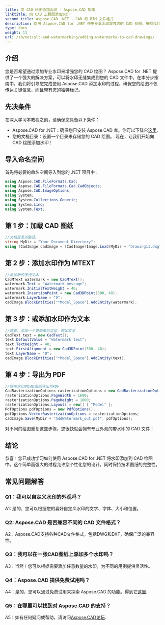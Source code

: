 ```yaml
---
title: 向 CAD 绘图添加水印 - Aspose.CAD 指南
linktitle: 向 CAD 工程图添加水印
second_title: Aspose.CAD .NET - CAD 和 BIM 文件格式
description: 使用 Aspose.CAD for .NET 使用专业水印增强您的 CAD 绘图。按照我们的分步指南进行个性化和引人入胜的设计。
type: docs
weight: 11
url: /zh/net/plt-and-watermarking/adding-watermarks-to-cad-drawings/
---
```

## 介绍

您是否希望通过添加专业水印来增强您的 CAD 绘图？ Aspose.CAD for .NET 提供了一个强大的解决方案，可以将水印无缝集成到您的 CAD 文件中。在本分步指南中，我们将引导您完成使用 Aspose.CAD 添加水印的过程，确保您的绘图不仅传达关键信息，而且带有您的独特标记。

## 先决条件

在深入学习本教程之前，请确保您具备以下条件：
-  Aspose.CAD for .NET：确保您已安装 Aspose.CAD 库。你可以下载它[这里](https://releases.aspose.com/cad/net/).
- 您的文档目录：设置一个目录来存储您的 CAD 绘图。
现在，让我们开始向 CAD 绘图添加水印！

## 导入命名空间

首先将必要的命名空间导入到您的 .NET 项目中：

```csharp
using Aspose.CAD.FileFormats.Cad;
using Aspose.CAD.FileFormats.Cad.CadObjects;
using Aspose.CAD.ImageOptions;
using System;
using System.Collections.Generic;
using System.Linq;
using System.Text;
```

## 第 1 步：加载 CAD 图纸

```csharp
//文档目录的路径。
string MyDir = "Your Document Directory";
using (CadImage cadImage = (CadImage)Image.Load(MyDir + "Drawing11.dwg")) {
```

## 第 2 步：添加水印作为 MTEXT

```csharp
//添加新的多行文本
CadMText watermark = new CadMText();
watermark.Text = "Watermark message";
watermark.InitialTextHeight = 40;
watermark.InsertionPoint = new Cad3DPoint(300, 40);
watermark.LayerName = "0";
cadImage.BlockEntities["*Model_Space"].AddEntity(watermark);
```

## 第 3 步：或添加水印作为文本

```csharp
//或者，添加一个更简单的实体，例如文本
CadText text = new CadText();
text.DefaultValue = "Watermark text";
text.TextHeight = 40;
text.FirstAlignment = new Cad3DPoint(300, 40);
text.LayerName = "0";
cadImage.BlockEntities["*Model_Space"].AddEntity(text);
```

## 第 4 步：导出为 PDF

```csharp
//将带水印的CAD图纸导出为PDF
CadRasterizationOptions rasterizationOptions = new CadRasterizationOptions();
rasterizationOptions.PageWidth = 1600;
rasterizationOptions.PageHeight = 1600;
rasterizationOptions.Layouts = new[] { "Model" };
PdfOptions pdfOptions = new PdfOptions();
pdfOptions.VectorRasterizationOptions = rasterizationOptions;
cadImage.Save(MyDir + "AddWatermark_out.pdf", pdfOptions);
```

对不同的绘图重复这些步骤，您很快就会拥有专业外观的带水印的 CAD 文件！

## 结论

恭喜！您已成功学习如何使用 Aspose.CAD for .NET 将水印添加到 CAD 绘图中。这个简单而强大的过程允许您个性化您的设计，同时保持技术图纸的完整性。

## 常见问题解答

### Q1：我可以自定义水印的外观吗？

A1: 是的，您可以根据您的喜好自定义水印的文字、字体、大小和位置。

### Q2: Aspose.CAD 是否兼容不同的 CAD 文件格式？

A2：Aspose.CAD支持各种CAD文件格式，包括DWG和DXF，确保广泛的兼容性。

### Q3：我可以在一张CAD图纸上添加多个水印吗？

A3：当然！您可以根据需要添加任意数量的水印，为不同的用例提供灵活性。

### Q4：Aspose.CAD 提供免费试用吗？

A4：是的，您可以通过免费试用来探索 Aspose.CAD 的功能。得到它[这里](https://releases.aspose.com/).

### Q5：在哪里可以找到对 Aspose.CAD 的支持？

 A5：如有任何疑问或帮助，请访问[Aspose.CAD论坛](https://forum.aspose.com/c/cad/19).